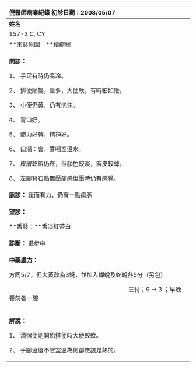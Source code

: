 ﻿|**倪醫師病案紀錄**                             初診日期：2008/05/07|
| :- |
|**姓名**|**性別：**|**年齡及體型**|**來診日期：**|
|157-3 C, CY|Male|39|2008/05/16|
|**來診原因：**續療程|
|<p>**問診：**</p><p>1、 手足有時仍易冷。</p><p>2、 排便順暢，量多，大便軟，有時細如鞭。</p><p>3、 小便仍黃，仍有泡沫。</p><p>4、 胃口好。</p><p>5、 體力好轉，精神好。</p><p>6、 口渴：會，喜喝室溫水。</p><p>7、 皮膚乾癬仍在，但顏色較淡，癬皮較薄。</p><p>8、 左腳腎石點無壓痛感但壓時仍有感覺。</p>|
|**脈診：** 緩而有力，仍有一點癆脈|
|<p>**望診：**</p><p>**舌診：**舌淡紅苔白</p>|
|**診斷：** 進步中|
|<p>**中藥處方：**</p><p>方同5/7，但大黃改為3錢，並加入蟬蛻及蛇蛻各5分（另包）</p><p>`                                        `三付；9 → 3 ；早晚餐前各一碗</p>|
|<p>**解說：**</p><p>1、 清宿便剛開始排便時大便較軟。</p><p>2、 手腳溫度不管室溫為何都應該是熱的。</p>|

